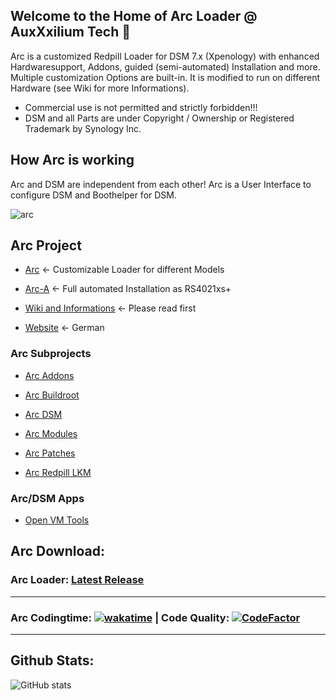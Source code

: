 ## Welcome to the Home of Arc Loader @ AuxXxilium Tech 👋

Arc is a customized Redpill Loader for DSM 7.x (Xpenology) with enhanced Hardwaresupport, Addons, guided (semi-automated) Installation and more. Multiple customization Options are built-in. It is modified to run on different Hardware (see Wiki for more Informations).

- Commercial use is not permitted and strictly forbidden!!!
- DSM and all Parts are under Copyright / Ownership or Registered Trademark by Synology Inc.

## How Arc is working

Arc and DSM are independent from each other! Arc is a User Interface to configure DSM and Boothelper for DSM.

![arc](https://github.com/AuxXxilium/AuxXxilium/assets/67025065/9ab3666f-8acc-4b79-ba44-6fc22bf71ef9)



## Arc Project

- <a href="https://github.com/AuxXxilium/arc">Arc</a> <- Customizable Loader for different Models

- <a href="https://github.com/AuxXxilium/arc-a">Arc-A</a> <- Full automated Installation as RS4021xs+

- <a href="https://github.com/AuxXxilium/AuxXxilium/wiki">Wiki and Informations</a> <- Please read first

- <a href="https://auxxxilium.tech">Website</a> <- German


### Arc Subprojects

-  <a href="https://github.com/AuxXxilium/arc-addons">Arc Addons</a>

-  <a href="https://github.com/AuxXxilium/arc-buildroot">Arc Buildroot</a>

-  <a href="https://github.com/AuxXxilium/arc-dsm">Arc DSM</a>

-  <a href="https://github.com/AuxXxilium/arc-modules">Arc Modules</a>

-  <a href="https://github.com/AuxXxilium/arc-patches">Arc Patches</a>

-  <a href="https://github.com/AuxXxilium/redpill-lkm">Arc Redpill LKM</a>

### Arc/DSM Apps

- <a href="https://github.com/AuxXxilium/synology-dsm-open-vm-tools">Open VM Tools</a>

## Arc Download:


### Arc Loader:             <a href="https://github.com/AuxXxilium/arc/releases/latest">Latest Release</a>

---

### Arc Codingtime: [![wakatime](https://wakatime.com/badge/user/faedcb8b-e7cf-4ef4-8c9f-d24d6b2de49c.svg)](https://wakatime.com/@faedcb8b-e7cf-4ef4-8c9f-d24d6b2de49c) | Code Quality: [![CodeFactor](https://www.codefactor.io/repository/github/auxxxilium/arc/badge)](https://www.codefactor.io/repository/github/auxxxilium/arc)

---

## Github Stats:

![GitHub stats](https://github-readme-stats-sigma-five.vercel.app/api?username=AuxXxilium&show_icons=true&theme=react&hide_title=true&include_all_commits=true)
